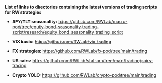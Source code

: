 **List of links to directories containing the latest versions of trading scripts
for RW strategies**

-   **SPY/TLT seasonality:**
    <https://github.com/RWLab/macro-pod/tree/equity-bond-seasonality-trading-script/research/equity_bond_seasonality_trading_script>

-   **VIX basis:** <https://github.com/RWLab/vix-trading>

-   **FX strategies:** <https://github.com/RWLab/fx-pod/tree/main/trading>

-   **US pairs:**
    <https://github.com/RWLab/stat-arb/tree/main/trading/pairs-trading>

-   **Crypto YOLO:** <https://github.com/RWLab/crypto-pod/tree/main/trading>
